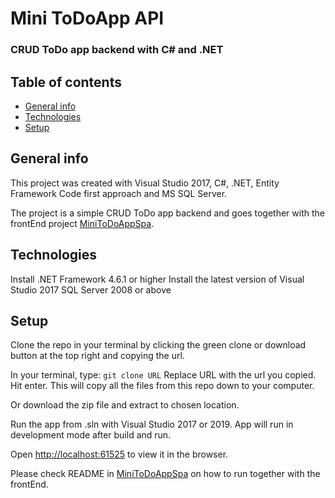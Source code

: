 # Mini ToDoApp API
### CRUD ToDo app backend with C# and .NET

## Table of contents
* [General info](#general-info)
* [Technologies](#technologies)
* [Setup](#setup)

## General info
This project was created with Visual Studio 2017, C#, .NET, Entity Framework Code first approach and MS SQL Server.

The project is a simple CRUD ToDo app backend and goes together with the frontEnd project [MiniToDoAppSpa](https://github.com/heidiali/MiniToDoAppSpa).

## Technologies

Install .NET Framework 4.6.1 or higher
Install the latest version of Visual Studio 2017
SQL Server 2008 or above

## Setup

Clone the repo in your terminal by clicking the green clone or download button at the top right and copying the url.

In your terminal, type: 
`git clone URL`
Replace URL with the url you copied.
Hit enter.
This will copy all the files from this repo down to your computer.

Or download the zip file and extract to chosen location. 

Run the app from .sln with Visual Studio 2017 or 2019.
App will run in development mode after build and run.

Open [http://localhost:61525](http://localhost:61525) to view it in the browser.

Please check README in [MiniToDoAppSpa](https://github.com/heidiali/MiniToDoAppSpa) on how to run together with the frontEnd.
